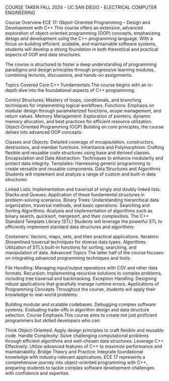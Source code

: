 COURSE TAKEN FALL 2024 - UC SAN DIEGO - ELECTRICAL COMPUTER ENGINEERING 

Course Overview
ECE 17: Object-Oriented Programming – Design and Development with C++
This course offers an extensive, advanced exploration of object-oriented programming (OOP) concepts, emphasizing design and development using the C++ programming language. With a focus on building efficient, scalable, and maintainable software systems, students will develop a strong foundation in both theoretical and practical aspects of OOP and data structures.

The course is structured to foster a deep understanding of programming paradigms and design principles through progressive learning modules, combining lectures, discussions, and hands-on assignments.

Topics Covered
Core C++ Fundamentals
The course begins with an in-depth dive into the foundational aspects of C++ programming:

Control Structures: Mastery of loops, conditionals, and branching techniques for implementing logical workflows.
Functions: Emphasis on modular design through parameterized functions, scope management, and return values.
Memory Management: Exploration of pointers, dynamic memory allocation, and best practices for efficient resource utilization.
Object-Oriented Programming (OOP)
Building on core principles, the course delves into advanced OOP concepts:

Classes and Objects: Detailed coverage of encapsulation, constructors, destructors, and member functions.
Inheritance and Polymorphism: Crafting flexible and reusable code structures using base and derived classes.
Encapsulation and Data Abstraction: Techniques to enhance modularity and protect data integrity.
Templates: Harnessing generic programming to create versatile and reusable components.
Data Structures and Algorithms
Students will implement and analyze a range of custom and built-in data structures:

Linked Lists: Implementation and traversal of singly and doubly linked lists.
Stacks and Queues: Application of these fundamental structures in problem-solving scenarios.
Binary Trees: Understanding hierarchical data organization, traversal methods, and basic operations.
Searching and Sorting Algorithms: Analysis and implementation of algorithms such as binary search, quicksort, mergesort, and their complexities.
The C++ Standard Template Library (STL)
Students will leverage the powerful STL to efficiently implement standard data structures and algorithms:

Containers: Vectors, maps, sets, and their practical applications.
Iterators: Streamlined traversal techniques for diverse data types.
Algorithms: Utilization of STL’s built-in functions for sorting, searching, and manipulation of data.
Advanced Topics
The latter half of the course focuses on integrating advanced programming techniques and tools:

File Handling: Managing input/output operations with CSV and other data formats.
Recursion: Implementing recursive solutions to complex problems, including tree traversal and backtracking.
Exception Handling: Designing robust applications that gracefully manage runtime errors.
Applications of Programming Concepts
Throughout the course, students will apply their knowledge to real-world problems:

Building modular and scalable codebases.
Debugging complex software systems.
Evaluating trade-offs in algorithm design and data structure selection.
Course Emphasis
This course aims to create not just proficient programmers but skilled developers who can:

Think Object-Oriented: Apply design principles to craft flexible and reusable code.
Handle Complexity: Solve challenging computational problems through efficient algorithms and well-chosen data structures.
Leverage C++ Effectively: Utilize advanced features of C++ to maximize performance and maintainability.
Bridge Theory and Practice: Integrate foundational knowledge with industry-relevant applications.
ECE 17 represents a comprehensive journey into object-oriented programming with C++, preparing students to tackle complex software development challenges with confidence and expertise.






